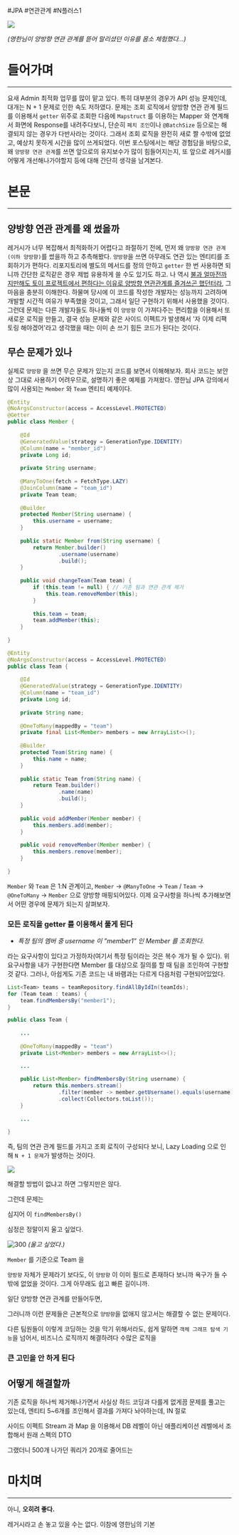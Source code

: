 #JPA #연관관계 #N플러스1


![](attachments/Pasted%20image%2020231011055310.png)

*(영한님이 양방향 연관 관계를 뜯어 말리셨던 이유를 몸소 체험했다...)*

# 들어가며
---

요새 Admin 최적화 업무를 많이 맡고 있다. 특히 대부분의 경우가 API 성능 문제인데, 대개는 N + 1 문제로 인한 속도 저하였다. 문제는 조회 로직에서 양방향 연관 관계 필드를 이용해서 `getter` 위주로 조회한 다음에 `Mapstruct` 를 이용하는 Mapper 와 연계해서 화면에 Response를 내려주다보니, 단순히 `페치 조인`이나 `@BatchSize` 등으로는 해결되지 않는 경우가 다반사라는 것이다. 그래서 조회 로직을 완전히 새로 짤 수밖에 없었고, 예상치 못하게 시간을 많이 쓰게되었다. 이번 포스팅에서는 해당 경험담을 바탕으로, 왜 `양방향 연관 관계`를 쓰면 앞으로의 유지보수가 많이 힘들어지는지, 또 앞으로 레거시를 어떻게 개선해나가야할지 등에 대해 간단히 생각을 남겨본다.


# 본문
---

## 양방향 연관 관계를 왜 썼을까

레거시가 너무 복잡해서 최적화하기 어렵다고 좌절하기 전에, 먼저 왜 `양방향 연관 관계(이하 양방향)`를 썼을까 하고 추측해봤다. `양방향`을 쓰면 아무래도 연관 있는 엔티티를 조회하기가 편하다. 리포지토리에 별도의 메서드를 정의 안하고 `getter` 한 번 사용하면 되니까 간단한 로직같은 경우 제법 유용하게 쓸 수도 있기도 하고. 나 역시 [불과 얼마전까지만해도 토이 프로젝트에서 편하다는 이유로 양방향 연관관계를 즐겨쓰곤 했던터라](https://velog.io/@balparang/JPA-컬렉션-엔티티와-페이징을-함께-사용하기-feat.-BatchSize), 그 마음을 충분히 이해한다. 하물며 당시에 이 코드를 작성한 개발자는 성능까지 고려하며 개발할 시간적 여유가 부족했을 것이고, 그래서 일단 구현하기 위해서 사용했을 것이다. 그런데 문제는 다른 개발자들도 하나둘씩 이 `양방향` 이 가져다주는 편리함을 이용해서 또 새로운 로직을 만들고, 결국 성능 문제와 같은 사이드 이펙트가 발생해서 '자 이제 리팩토링 해야겠어'라고 생각했을 때는 이미 손 쓰기 힘든 코드가 된다는 것이다.


## 무슨 문제가 있나

실제로 `양방향` 을 쓰면 무슨 문제가 있는지 코드를 보면서 이해해보자. 회사 코드는 보안상 그대로 사용하기 어려우므로, 설명하기 좋은 예제를 가져왔다. 영한님 JPA 강의에서 많이 사용되는 `Member` 와 `Team` 엔티티 예제이다.

```java
@Entity  
@NoArgsConstructor(access = AccessLevel.PROTECTED)  
@Getter  
public class Member {  
  
    @Id  
    @GeneratedValue(strategy = GenerationType.IDENTITY)  
    @Column(name = "member_id")  
    private Long id;  
  
    private String username;  
  
    @ManyToOne(fetch = FetchType.LAZY)  
    @JoinColumn(name = "team_id")  
    private Team team;  
  
    @Builder  
    protected Member(String username) {  
        this.username = username;  
    }  
  
    public static Member from(String username) {  
        return Member.builder()  
                .username(username)  
                .build();  
    }  
  
    public void changeTeam(Team team) {  
        if (this.team != null) { // 기존 팀과 연관 관계 제거  
            this.team.removeMember(this);  
        }  
  
        this.team = team;  
        team.addMember(this);  
    }  
  
}
```

```java
@Entity  
@NoArgsConstructor(access = AccessLevel.PROTECTED)  
public class Team {  
  
    @Id  
    @GeneratedValue(strategy = GenerationType.IDENTITY)  
    @Column(name = "team_id")  
    private Long id;  
  
    private String name;  
  
    @OneToMany(mappedBy = "team")  
    private final List<Member> members = new ArrayList<>();  
  
    @Builder  
    protected Team(String name) {  
        this.name = name;  
    }  
  
    public static Team from(String name) {  
        return Team.builder()  
                .name(name)  
                .build();  
    }
  
    public void addMember(Member member) {  
        this.members.add(member);  
    }  
  
    public void removeMember(Member member) {  
        this.members.remove(member);  
    }  
  
}
```

`Member` 와 `Team` 은 1:N 관계이고, `Member` -> `@ManyToOne` -> `Team` / `Team` -> `@OneToMany` -> `Member` 으로 양방향 매핑되어있다. 이제 요구사항을 하나씩 추가해보면서 어떤 경우에 문제가 되는지 살펴보자.


### 모든 로직을 getter 를 이용해서 풀게 된다

- *특정 팀의 멤버 중 username 이 "member1" 인 Member 를 조회한다.*

라는 요구사항이 있다고 가정하자(여기서 특정 팀이라는 것은 복수 개가 될 수 있다). 위 요구사항을 내가 구현한다면 Member 를 대상으로 질의를 할 때 팀을 조인하여 구현할 것 같다. 그러나, 아쉽게도 기존 코드는 내 바램과는 다르게 다음처럼 구현되어있었다.

```java
List<Team> teams = teamRepository.findAllByIdIn(teamIds);
for (Team team : teams) {
	team.findMembersBy("member1");
}
```
```java
public class Team {  
  
	... 
  
    @OneToMany(mappedBy = "team")  
    private List<Member> members = new ArrayList<>();  

	...
  
    public List<Member> findMembersBy(String username) {  
        return this.members.stream()  
                .filter(member -> member.getUsername().equals(username))  
                .collect(Collectors.toList());  
    }  
  
	...
  
}
```

즉, 팀의 연관 관계 필드를 가지고 조회 로직이 구성되다 보니, Lazy Loading 으로 인해 `N + 1 문제`가 발생하는 것이다.

![](attachments/Pasted%20image%2020231011083954.png)

해결할 방법이 없냐고 하면 그렇지만은 않다. 

그런데 문제는 

심지어 이 `findMembersBy()`

심정은 정말이지 울고 싶었다.

![300](attachments/Pasted%20image%2020231011074810.png)
*(울고 싶었다.)*

`Member` 를 기준으로 Team 을 

`양방향` 자체가 문제라기 보다도, 이 `양방향` 이 이미 필드로 존재하다 보니까 욕구가 들 수 밖에 없었을 것이다. 그게 아무래도 쉽고 빠른 길이니까.

일단 양방향 연관 관계를 만들어두면, 

그러니까 이런 문제들은 근본적으로 `양방향`을 없애지 않고서는 해결할 수 없는 문제이다. 

다른 팀원들이 이렇게 코딩하는 것을 막기 위해서라도, 
쉽게 말하면 `객체 그래프 탐색 기능`을 넘어서, 비즈니스 로직까지 해결하려다 
수많은 로직을 

### 큰 고민을 안 하게 된다





## 어떻게 해결할까


기존 로직을 하나씩 제거해나가면서 
사실상 하드 코딩과 다를게 없게끔 문제를 풀고는 있는데, 
엔티티 5~6개를 조인해서 결과를 가져다 놔야하는데, 
IN 절로 

사이드 이펙트 
Stream 과 Map 을 이용해서 DB 레벨이 아닌 애플리케이션 레벨에서 조합해서 원래 스펙의 DTO

그랬더니 500개 나가던 쿼리가 20개로 줄어드는 

# 마치며
---


아니, **오히려 좋다.**

레거시라고 손 놓고 있을 수는 없다. 이참에 영한님의 기본
